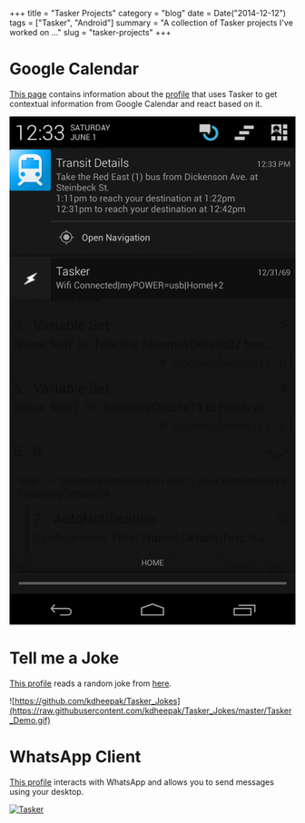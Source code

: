 +++
title = "Tasker Projects"
category = "blog"
date = Date("2014-12-12")
tags = ["Tasker", "Android"]
summary = "A collection of Tasker projects I've worked on ..."
slug = "tasker-projects"
+++

# Google Calendar

[This page](https://kdheepak.com/blog/tasker-and-google-maps.html) contains information about the [profile](https://github.com/kdheepak/tasker_sl4a) that uses Tasker to get contextual information from Google Calendar and react based on it.

![](https://raw.githubusercontent.com/kdheepak/tasker_sl4a/master/Screenshots/7.png)

# Tell me a Joke

[This profile](https://github.com/kdheepak/Tasker_Jokes) reads a random joke from [here](https://reddit.com/r/jokes/top).

![https://github.com/kdheepak/Tasker_Jokes](https://raw.githubusercontent.com/kdheepak/Tasker_Jokes/master/Tasker_Demo.gif)

# WhatsApp Client

[This profile](https://github.com/kdheepak/Tasker_WhatsPush) interacts with WhatsApp and allows you to send messages using your desktop.

[![Tasker](https://img.youtube.com/vi/plTJ5NGCchM/0.jpg)](https://www.youtube.com/watch?v=plTJ5NGCchM "Tasker")
